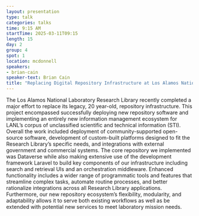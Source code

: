 ```yaml
---
layout: presentation
type: talk
categories: talks
time: 9:15 AM
startTime: 2025-03-11T09:15 
length: 15
day: 2
group: 4
spot: 1
location: mcdonnell
speakers:
- brian-cain
speaker-text: Brian Cain
title: "Replacing Digital Repository Infrastructure at Los Alamos National Laboratory"
---
```

The Los Alamos National Laboratory Research Library recently completed a major effort to replace its legacy, 20 year-old, repository infrastructure. This project encompassed successfully deploying new repository software and implementing an entirely new information management ecosystem for LANL’s corpus of unclassified scientific and technical information (STI). Overall the work included deployment of community-supported open-source software, development of custom-built platforms designed to fit the Research Library’s specific needs, and integrations with external government and commercial systems. The core repository we implemented was Dataverse while also making extensive use of the development framework Laravel to build key components of our infrastructure including search and retrieval UIs and an orchestration middleware. Enhanced functionality includes a wider range of programmatic tools and features that streamline complex tasks, automate routine processes, and better rationalize integrations across all Research Library applications. Furthermore, our new repository ecosystem’s flexibility, modularity, and adaptability allows it to serve both existing workflows as well as be extended with potential new services to meet laboratory mission needs. 

